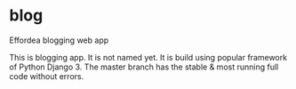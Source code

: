 # blog
Effordea blogging web app

  This is blogging app. It is not named yet. It is build using popular framework of Python Django 3.
  The master branch has the stable & most running full code without errors.
